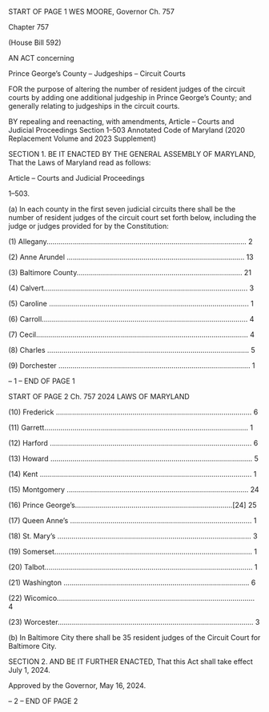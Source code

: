 START OF PAGE 1
WES MOORE, Governor Ch. 757

Chapter 757

(House Bill 592)

AN ACT concerning

Prince George’s County – Judgeships – Circuit Courts

FOR the purpose of altering the number of resident judges of the circuit courts by adding
one additional judgeship in Prince George’s County; and generally relating to
judgeships in the circuit courts.

BY repealing and reenacting, with amendments,
Article – Courts and Judicial Proceedings
Section 1–503
Annotated Code of Maryland
(2020 Replacement Volume and 2023 Supplement)

SECTION 1. BE IT ENACTED BY THE GENERAL ASSEMBLY OF MARYLAND,
That the Laws of Maryland read as follows:

Article – Courts and Judicial Proceedings

1–503.

(a) In each county in the first seven judicial circuits there shall be the number of
resident judges of the circuit court set forth below, including the judge or judges provided
for by the Constitution:

(1) Allegany................................................................................................... 2

(2) Anne Arundel ........................................................................................ 13

(3) Baltimore County.................................................................................. 21

(4) Calvert..................................................................................................... 3

(5) Caroline ................................................................................................... 1

(6) Carroll...................................................................................................... 4

(7) Cecil......................................................................................................... 4

(8) Charles .................................................................................................... 5

(9) Dorchester ............................................................................................... 1

– 1 –
END OF PAGE 1

START OF PAGE 2
Ch. 757 2024 LAWS OF MARYLAND

(10) Frederick ................................................................................................. 6

(11) Garrett..................................................................................................... 1

(12) Harford .................................................................................................... 6

(13) Howard .................................................................................................... 5

(14) Kent ......................................................................................................... 1

(15) Montgomery .......................................................................................... 24

(16) Prince George’s..............................................................................[24] 25

(17) Queen Anne’s .......................................................................................... 1

(18) St. Mary’s ................................................................................................ 3

(19) Somerset.................................................................................................. 1

(20) Talbot....................................................................................................... 1

(21) Washington ............................................................................................ 6

(22) Wicomico.................................................................................................. 4

(23) Worcester................................................................................................. 3

(b) In Baltimore City there shall be 35 resident judges of the Circuit Court for
Baltimore City.

SECTION 2. AND BE IT FURTHER ENACTED, That this Act shall take effect July
1, 2024.

Approved by the Governor, May 16, 2024.

– 2 –
END OF PAGE 2